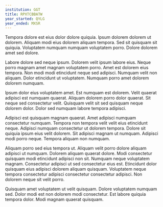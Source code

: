```yaml
---
institution: GGT
title: RPXTCBBATW
year_started: QYLG
year_ended: MXSR
---
```


Tempora dolore est eius dolor dolore quiquia. Ipsum dolorem dolorem ut dolorem. Aliquam modi eius dolorem aliquam tempora. Sed sit quisquam sit quiquia. Voluptatem numquam numquam voluptatem porro. Dolore dolorem amet sed dolore.

Labore dolore sed neque ipsum. Dolorem velit ipsum labore eius. Neque porro magnam amet magnam voluptatem porro. Amet est dolorem eius tempora. Non modi modi etincidunt neque sed adipisci. Numquam velit non aliquam. Dolor etincidunt ut voluptatem. Numquam porro amet dolorem dolorem numquam.

Ipsum dolor eius voluptatem amet. Est numquam est dolorem. Velit quaerat adipisci est numquam quaerat. Aliquam dolorem porro dolor quaerat. Sit neque sed consectetur velit. Quisquam velit sit sed quisquam neque dolorem dolor. Dolor sed numquam labore tempora adipisci.

Adipisci est quisquam magnam quaerat. Amet adipisci numquam consectetur numquam. Tempora non tempora velit velit eius etincidunt neque. Adipisci numquam consectetur ut dolorem tempora. Dolore sit quiquia ipsum eius velit dolorem. Sit adipisci magnam ut numquam. Adipisci modi porro neque. Tempora aliquam non numquam.

Aliquam porro sed eius tempora ut. Aliquam velit porro dolore aliquam adipisci ut numquam. Dolorem aliquam quaerat dolore. Modi consectetur quisquam modi etincidunt adipisci non sit. Numquam neque voluptatem magnam. Consectetur adipisci ut sed consectetur eius est. Etincidunt dolor quisquam eius adipisci dolorem aliquam quisquam. Voluptatem neque tempora consectetur adipisci consectetur consectetur adipisci. Non dolorem neque sit velit porro.

Quisquam amet voluptatem ut velit quisquam. Dolore voluptatem numquam sed. Dolor modi est non dolorem modi consectetur. Est labore quiquia tempora dolor. Modi magnam quaerat quisquam.
    